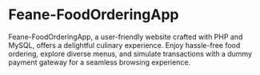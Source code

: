 # Feane-FoodOrderingApp
 Feane-FoodOrderingApp, a user-friendly website crafted with PHP and MySQL, offers a delightful culinary experience. Enjoy hassle-free food ordering, explore diverse menus, and simulate transactions with a dummy payment gateway for a seamless browsing experience.
